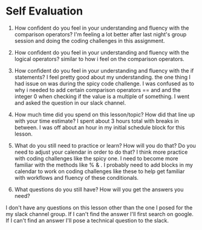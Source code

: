 # Self Evaluation

1. How confident do you feel in your understanding and fluency with the comparison operators?  I'm feeling a lot better after last night's group session and doing the coding challenges in this assignment.  
1. How confident do you feel in your understanding and fluency with the logical operators?
similar to how i feel on the comparison operators. 

1. How confident do you feel in your understanding and fluency with the if statements?
I feel pretty good about my understanding.  the one thing I had issue on was during the spicy code challenge. I was confused as to why i needed to add certain comparison operators == and and the integer 0 when checking if the value is a multiple of something. I went and asked the question in our slack channel. 

1. How much time did you spend on this lesson/topic? How did that line up with your time estimate?
I spent about 3 hours total with breaks in between.  I was off about an hour in my initial schedule block for this lesson.
1. What do you still need to practice or learn? How will you do that? Do you need to adjust your calendar in order to do that?
I think more practice with coding challenges like the spicy one.  I need to become more familiar with the methods like % & .  I probably need to add blocks in my calendar to work on coding challenges like these to help get familiar with workflows and fluency of these conditionals.
1. What questions do you still have? How will you get the answers you need?

I don't have any questions on this lesson other than the one I posed for the my slack channel group.  If I can't find the answer I'll first search on google. If I can't find an answer I'll pose a technical question to the slack.  
